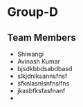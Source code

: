 # Group-D
## Team Members
- Shiwangi
- Avinash Kumar
- bjsdkbbdsabdbasd
- slkjdnlksannsfnsf
- sfknlasnlsnfnslfns
- jkasbfksfasfnanf
- 
